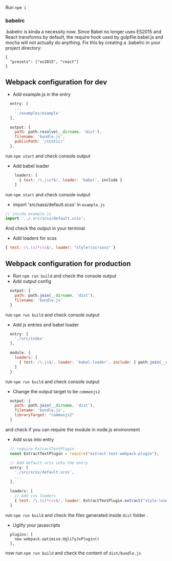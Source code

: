  
Run `npm i`

### babelrc
.babelrc is kinda a necessity now. 
Since Babel no longer uses ES2015 and React transforms by default, 
the require hook used by gulpfile.babel.js and mocha will not actually do anything. 
Fix this by creating a .babelrc in your project directory:

```
{
  "presets": ["es2015", "react"]
}

```

## Webpack configuration for dev

- Add example.js in the entry 
```javascript
  entry: [
    ...
    './examples/example'
  ],

  output: {
    path: path.resolve(__dirname, 'dist'),
    filename: 'bundle.js',
    publicPath: '/static/'
  },
```
run `npm start` and check console output

- Add babel loader
```javascript
    loaders: [
      { test: /\.jsx?$/, loader: 'babel', include }
    ]
```

run `npm start` and check console output

- import 'src/sass/default.scss' in `example.js`
```javascript
// inside example.js
import '../.src/scss/default.scss';

```
And check the output in your terminal

 - Add loaders for scss
```javascript
{ test: /\.(s)*css$/, loader: "style!css!sass" }
```

## Webpack configuration for production
- Run `npm run build` and check the console output
- Add output config
```javascript
  output: {
    path: path.join(__dirname, 'dist'),
    filename: 'bundle.js'
  }
```
run `npm run build` and check console output

- Add js entries and babel loader
```javascript
  entry: [
    './src/index'
  ],

  module: {
    loaders: [
      { test: /\.js$/, loader: 'babel-loader', include: [ path.join(__dirname, 'src/') ] },
    ]
  }
```
run `npm run build` and check console output

- Change the output target to be `commonjs2`
```javascript
  output: {
    path: path.join(__dirname, 'dist'),
    filename: 'bundle.js',
    libraryTarget: "commonjs2"
  }
```

and check if you can require the module in node.js environment

- Add scss into entry
```javascript
  // require ExtractTextPlugin
  const ExtractTextPlugin = require("extract-text-webpack-plugin");

  // Add default.scss into the entry
  entry: [
    './src/scss/default.scss',
    ...
  ],

  loaders: [
    // Add css loaders
    { test: /\.(s)*css$/, loader: ExtractTextPlugin.extract("style-loader", "css-loader!sass-loader") }
  ]
```
run `npm run build` and check the files generated inside `dist` folder .

- Uglify your javascripts

```
  plugins: [
    new webpack.optimize.UglifyJsPlugin()
  ],
```
now run `npm run build` and check the content of `dist/bundle.js`
